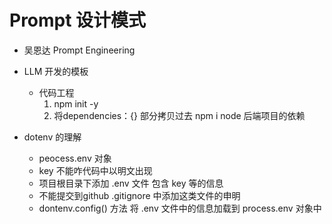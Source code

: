 # Prompt 设计模式

- 吴恩达 Prompt Engineering 

- LLM 开发的模板
  - 代码工程
    1. npm init -y
    2. 将dependencies：{} 部分拷贝过去
       npm i
       node 后端项目的依赖

- dotenv 的理解
  - peocess.env 对象
  - key 不能咋代码中以明文出现
  - 项目根目录下添加 .env 文件  包含 key 等的信息
  - 不能提交到github  .gitignore 中添加这类文件的申明
  - dontenv.config() 方法  将 .env 文件中的信息加载到 process.env 对象中